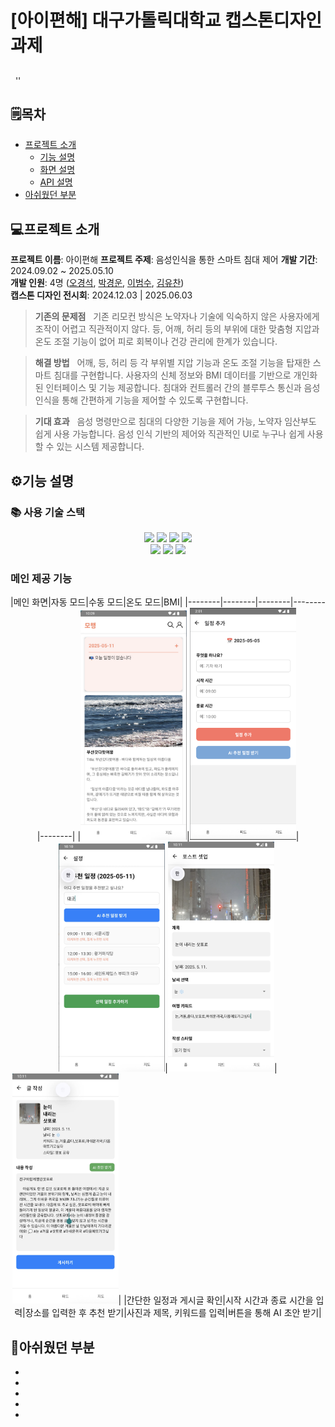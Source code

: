 # [아이편해] 대구가톨릭대학교 캡스톤디자인 과제
## 
&nbsp; ''
<div align=center> 

</div>

## 🗒️목차
- [프로젝트 소개](#프로젝트-소개)
  - [기능 설명](#⚙기능-설명)
  - [화면 설명](#화면-설명)
  - [API 설명](#API-설명)
- [아쉬웠던 부분](#아쉬웠던-부분)

## 💻프로젝트 소개
**프로젝트 이름**: 아이편해
**프로젝트 주제**: 음성인식을 통한 스마트 침대 제어
**개발 기간**: 2024.09.02 ~ 2025.05.10  
**개발 인원**: 4명 ([오경석], [박경운], [이범수], [김유찬])  
**캡스톤 디자인 전시회**: 2024.12.03  |  2025.06.03

> **기존의 문제점**
&nbsp; 기존 리모컨 방식은 노약자나 기술에 익숙하지 않은 사용자에게 조작이 어렵고 직관적이지 않다. 등, 어깨, 허리 등의 부위에 대한 맞춤형 지압과 온도 조절 기능이 없어 피로 회복이나 건강 관리에 한계가 있습니다.
> 

> **해결 방법**
&nbsp; 어깨, 등, 허리 등 각 부위별 지압 기능과 온도 조절 기능을 탑재한 스마트 침대를 구현합니다. 사용자의 신체 정보와 BMI 데이터를 기반으로 개인화된 인터페이스 및 기능 제공합니다. 침대와 컨트롤러 간의 블루투스 통신과 음성인식을 통해 간편하게 기능을 제어할 수 있도록 구현합니다.
> 

> **기대 효과**
&nbsp; 음성 명령만으로 침대의 다양한 기능을 제어 가능, 노약자 임산부도 쉽게 사용 가능합니다. 음성 인식 기반의 제어와 직관적인 UI로 누구나 쉽게 사용할 수 있는 시스템 제공합니다.
> 

## ⚙️기능 설명

### 📚 사용 기술 스택

<div align=center> 
  <img src="https://img.shields.io/badge/androidstudio-3DDC84?style=for-the-badge&logo=androidstudio&logoColor=white">
  <img src="https://img.shields.io/badge/springboot-6DB33F?style=for-the-badge&logo=springboot&logoColor=white"> 
  <img src="https://img.shields.io/badge/postgresql-4169E1?style=for-the-badge&logo=postgresql&logoColor=white">
  <img src="https://img.shields.io/badge/postman-FF6C37?style=for-the-badge&logo=postman&logoColor=white">
  <br>
  
  <img src="https://img.shields.io/badge/github-181717?style=for-the-badge&logo=github&logoColor=white">
  <img src="https://img.shields.io/badge/git-F05032?style=for-the-badge&logo=git&logoColor=white">
  <img src="https://img.shields.io/badge/restapi-000000?style=for-the-badge&logo=api&logoColor=white">
</div>

### 메인 제공 기능

<div align=center> 
|메인 화면|자동 모드|수동 모드|온도 모드|BMI|
|--------|--------|--------|--------|--------|
|<img src="https://github.com/jamonda1/DCUgraduate_project/blob/main/images/%E1%84%86%E1%85%A6%E1%84%8B%E1%85%B5%E1%86%AB%E1%84%92%E1%85%AA%E1%84%86%E1%85%A7%E1%86%AB.png?raw=true" width="170"/>|<img src="https://github.com/jamonda1/DCUgraduate_project/blob/main/images/%E1%84%8B%E1%85%B5%E1%86%AF%E1%84%8C%E1%85%A5%E1%86%BC%E1%84%8E%E1%85%AE%E1%84%80%E1%85%A1%E1%84%92%E1%85%AA%E1%84%86%E1%85%A7%E1%86%AB.png?raw=true" width="170"/>|<img src="https://github.com/jamonda1/DCUgraduate_project/blob/main/images/AI%E1%84%8B%E1%85%B5%E1%86%AF%E1%84%8C%E1%85%A5%E1%86%BC%E1%84%8C%E1%85%A1%E1%86%A8%E1%84%89%E1%85%A5%E1%86%BC.png?raw=true" width="170"/>|<img src="https://github.com/jamonda1/DCUgraduate_project/blob/main/images/%E1%84%91%E1%85%A9%E1%84%89%E1%85%B3%E1%84%90%E1%85%B3%E1%84%89%E1%85%A6%E1%86%BA%E1%84%8B%E1%85%A5%E1%86%B8%E1%84%8B%E1%85%A6%E1%84%89%E1%85%A1%E1%84%8C%E1%85%B5%E1%86%AB%E1%84%8E%E1%85%AE%E1%84%80%E1%85%A1.png?raw=true" width="170"/>|<img src="https://github.com/jamonda1/DCUgraduate_project/blob/main/images/AI%E1%84%80%E1%85%A6%E1%84%89%E1%85%B5%E1%84%80%E1%85%B3%E1%86%AF.png?raw=true" width="170"/>|
|간단한 일정과 게시글 확인|시작 시간과 종료 시간을 입력|장소를 입력한 후 추천 받기|사진과 제목, 키워드를 입력|버튼을 통해 AI 초안 받기|
</div>


## 🔧아쉬웠던 부분
- 
- 
- 
- 
- 

[오경석]: <#>
[박경운]: <https://github.com/gyngxn_>
[이범수]: <#>
[김유찬]: <#>

